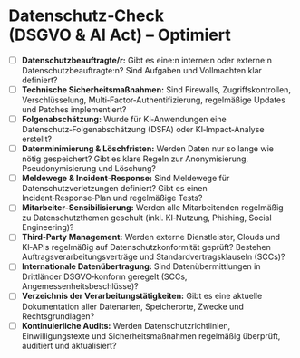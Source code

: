 # Datenschutz‑Check (DSGVO & AI Act) – Optimiert

- [ ] **Datenschutzbeauftragte/r:** Gibt es eine:n interne:n oder externe:n Datenschutzbeauftragte:n? Sind Aufgaben und Vollmachten klar definiert?
- [ ] **Technische Sicherheitsmaßnahmen:** Sind Firewalls, Zugriffskontrollen, Verschlüsselung, Multi‑Factor‑Authentifizierung, regelmäßige Updates und Patches implementiert?
- [ ] **Folgenabschätzung:** Wurde für KI‑Anwendungen eine Datenschutz‑Folgenabschätzung (DSFA) oder KI‑Impact‑Analyse erstellt?
- [ ] **Datenminimierung & Löschfristen:** Werden Daten nur so lange wie nötig gespeichert? Gibt es klare Regeln zur Anonymisierung, Pseudonymisierung und Löschung?
- [ ] **Meldewege & Incident‑Response:** Sind Meldewege für Datenschutzverletzungen definiert? Gibt es einen Incident‑Response‑Plan und regelmäßige Tests?
- [ ] **Mitarbeiter‑Sensibilisierung:** Werden alle Mitarbeitenden regelmäßig zu Datenschutzthemen geschult (inkl. KI‑Nutzung, Phishing, Social Engineering)?
- [ ] **Third‑Party Management:** Werden externe Dienstleister, Clouds und KI‑APIs regelmäßig auf Datenschutzkonformität geprüft? Bestehen Auftragsverarbeitungsverträge und Standardvertragsklauseln (SCCs)?
- [ ] **Internationale Datenübertragung:** Sind Datenübermittlungen in Drittländer DSGVO‑konform geregelt (SCCs, Angemessenheitsbeschlüsse)?
- [ ] **Verzeichnis der Verarbeitungstätigkeiten:** Gibt es eine aktuelle Dokumentation aller Datenarten, Speicherorte, Zwecke und Rechtsgrundlagen?
- [ ] **Kontinuierliche Audits:** Werden Datenschutzrichtlinien, Einwilligungstexte und Sicherheitsmaßnahmen regelmäßig überprüft, auditiert und aktualisiert?
